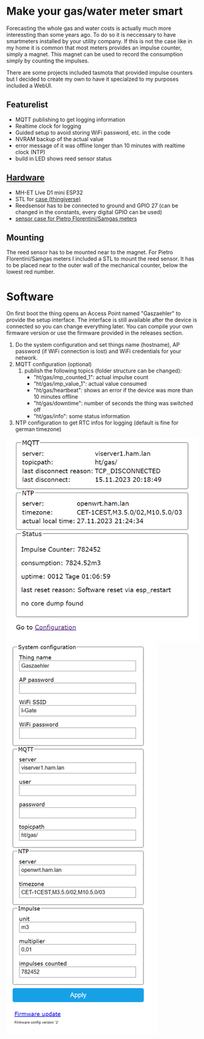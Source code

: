 # Make your gas/water meter smart
Forecasting the whole gas and water costs is actually much more interessting than some years ago. To do so it is neccessary to have smartmeters installed by your utility company. If this is not the case like in my home it is common that most meters provides an impulse counter, simply a magnet. This magnet can be used to record the consumption simply by counting the impulses.

There are some projects included tasmota that provided impulse counters but I decided to create my own to have it specialzed to my purposes included a WebUI.

## Featurelist
* MQTT publishing to get logging information
* Realtime clock for logging
* Guided setup to avoid storing WiFi password, etc. in the code
* NVRAM backup of the actual value
* error message of it was offline longer than 10 minutes with realtime clock (NTP)
* build in LED shows reed sensor status

## [Hardware](docs/schema.pdf)
* MH-ET Live D1 mini ESP32
* STL for [case (thingiverse)](https://www.thingiverse.com/thing:4871082)
* Reedsensor has to be connected to ground and GPIO 27 (can be changed in the constants, every digital GPIO can be used)
* [sensor case for Pietro Florentini/Samgas meters](docs/Gaszaehler_Halter.stl)

## Mounting
The reed sensor has to be mounted near to the magnet. For Pietro Florentini/Samgas meters I included a STL to mount the reed sensor. It has to be placed near to the outer wall of the mechanical counter, below the lowest red number.

# Software
On first boot the thing opens an Access Point named "Gaszaehler" to provide the setup interface. The interface is still available after the device is connected so you can change everything later. 
You can compile your own firmware version or use the firmware provided in the releases section.

1. Do the system configuration and set things name (hostname), AP password (if WiFi connection is lost) and WiFi credentials for your network.
2. MQTT configuration (optional)
   1. publish the following topics (folder structure can be changed):
      * "ht/gas/imp_counted_1": actual impulse count
      * "ht/gas/imp_value_1": actual value consumed
      * "ht/gas/heartbeat": shows an error if the device was more than 10 minutes offline
      * "ht/gas/downtime": number of seconds the thing was switched off
      * "ht/gas/info": some status information
3. NTP configuration to get RTC infos for logging (default is fine for german timezone)

![status page](img/opera_2023-11-27%20212528.png)
![config page](img/opera_2023-11-27%20212521.png)